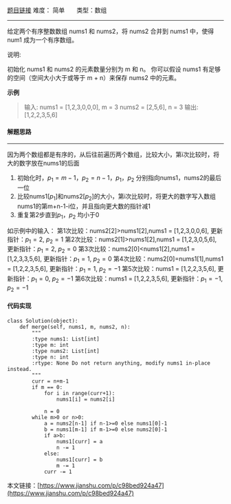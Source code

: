  [题目链接](https://leetcode-cn.com/problems/merge-sorted-array/)
难度： 简单         &nbsp;&nbsp;&nbsp;&nbsp;&nbsp;&nbsp;类型：数组
***
给定两个有序整数数组 nums1 和 nums2，将 nums2 合并到 nums1 中，使得 num1 成为一个有序数组。

说明:

初始化 nums1 和 nums2 的元素数量分别为 m 和 n。
你可以假设 nums1 有足够的空间（空间大小大于或等于 m + n）来保存 nums2 中的元素。

**示例**
>输入:
nums1 = [1,2,3,0,0,0], m = 3
nums2 = [2,5,6],       n = 3
输出: [1,2,2,3,5,6]

#### 解题思路
***
因为两个数组都是有序的，从后往前遍历两个数组，比较大小，第i次比较时，将大的数字放在nums1的后面
1. 初始化时，$p_1 = m-1$，$p_2 = n-1$，$p_1，p_2$ 分别指向nums1，nums2的最后一位
2. 比较nums1[$p_1$]和nums2[$p_2$]的大小，第i次比较时，将更大的数字写入数组nums1的第m+n-1-i位，并且指向更大数的指针减1
3. 重复第2步直到$p_1，p_2$ 均小于0

如示例中的输入：
第1次比较：nums2[2]>nums1[2],nums1 = [1,2,3,0,0,6], 更新指针：$p_1 = 2$, $p_2= 1$
第2次比较：nums2[1]>nums1[2],nums1 = [1,2,3,0,5,6], 更新指针：$p_1 = 2$, $p_2= 0$
第3次比较：nums2[0]<nums1[2],nums1 = [1,2,3,3,5,6], 更新指针：$p_1 = 1$, $p_2= 0$
第4次比较：nums2[0]=nums1[1],nums1 = [1,2,2,3,5,6], 更新指针：$p_1 = 1$, $p_2= -1$
第5次比较：nums1 = [1,2,2,3,5,6], 更新指针：$p_1 = 0$, $p_2= -1$
第6次比较：nums1 = [1,2,2,3,5,6], 更新指针：$p_1 = -1$, $p_2= -1$

#### 代码实现
```
class Solution(object):
    def merge(self, nums1, m, nums2, n):
        """
        :type nums1: List[int]
        :type m: int
        :type nums2: List[int]
        :type n: int
        :rtype: None Do not return anything, modify nums1 in-place instead.
        """
        curr = n+m-1
        if m == 0:
            for i in range(curr+1):
                nums1[i] = nums2[i]
            
            n = 0
        while m>0 or n>0:
            a = nums2[n-1] if n-1>=0 else nums1[0]-1
            b = nums1[m-1] if m-1>=0 else nums2[0]-1
            if a>b:
                nums1[curr] = a
                n -= 1
            else:
                nums1[curr] = b
                m -= 1
            curr -= 1
```

本文链接：[https://www.jianshu.com/p/c98bed924a47](https://www.jianshu.com/p/c98bed924a47)
